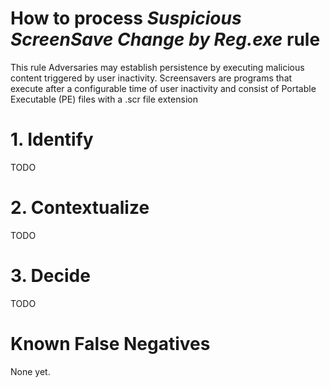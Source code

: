 # How to process *Suspicious ScreenSave Change by Reg.exe* rule
This rule Adversaries may establish persistence by executing malicious content triggered by user inactivity.
Screensavers are programs that execute after a configurable time of user inactivity and consist of Portable Executable (PE) files with a .scr file extension

# 1. Identify
TODO

# 2. Contextualize
TODO

# 3. Decide
TODO

# Known False Negatives
None yet.
